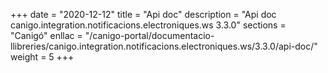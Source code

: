 +++
date        = "2020-12-12"
title       = "Api doc"
description = "Api doc canigo.integration.notificacions.electroniques.ws 3.3.0"
sections    = "Canigó"
enllac		= "/canigo-portal/documentacio-llibreries/canigo.integration.notificacions.electroniques.ws/3.3.0/api-doc/"
weight		= 5
+++
